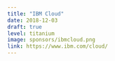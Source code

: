 ```yaml
---
title: "IBM Cloud"
date: 2018-12-03
draft: true
level: titanium
image: sponsors/ibmcloud.png
link: https://www.ibm.com/cloud/
---
```



